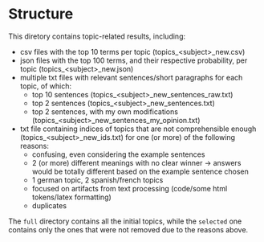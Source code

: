# Structure

This diretory contains topic-related results, including:
- csv files with the top 10 terms per topic (topics_\<subject\>_new.csv)
- json files with the top 100 terms, and their respective probability, per topic (topics_\<subject\>_new.json)
- multiple txt files with relevant sentences/short paragraphs for each topic, of which:
	* top 10 sentences (topics_\<subject\>_new_sentences_raw.txt)
	* top 2 sentences (topics_\<subject\>_new_sentences.txt)
	* top 2 sentences, with my own modifications (topics_\<subject\>_new_sentences_my_opinion.txt)
- txt file containing indices of topics that are not comprehensible enough (topics_\<subject\>_new_ids.txt) for one (or more) of the following reasons:
	* confusing, even considering the example sentences
	* 2 (or more) different meanings with no clear winner -> answers would be totally different based on the example sentence chosen
	* 1 german topic, 2 spanish/french topics
	* focused on artifacts from text processing (code/some html tokens/latex formatting)
	* duplicates

The `full` directory contains all the initial topics, while the `selected` one contains only the ones that were not removed due to the reasons above.